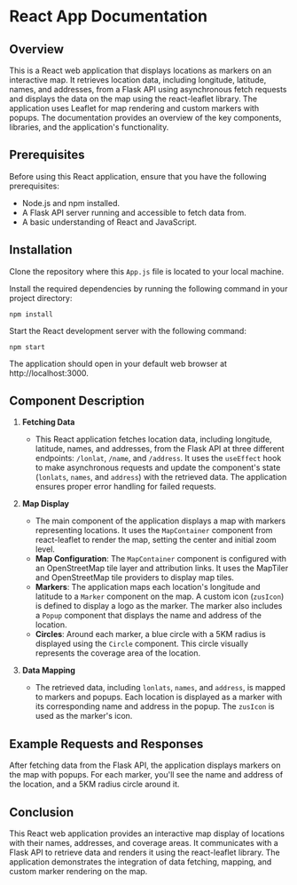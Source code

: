 # React App Documentation

## Overview
This is a React web application that displays locations as markers on an interactive map. It retrieves location data, including longitude, latitude, names, and addresses, from a Flask API using asynchronous fetch requests and displays the data on the map using the react-leaflet library. The application uses Leaflet for map rendering and custom markers with popups. The documentation provides an overview of the key components, libraries, and the application's functionality.

## Prerequisites
Before using this React application, ensure that you have the following prerequisites:
- Node.js and npm installed.
- A Flask API server running and accessible to fetch data from.
- A basic understanding of React and JavaScript.

## Installation
Clone the repository where this `App.js` file is located to your local machine.

Install the required dependencies by running the following command in your project directory:
```
npm install
```
Start the React development server with the following command:
```
npm start
```
The application should open in your default web browser at http://localhost:3000.

## Component Description
1. **Fetching Data**
   - This React application fetches location data, including longitude, latitude, names, and addresses, from the Flask API at three different endpoints: `/lonlat`, `/name`, and `/address`. It uses the `useEffect` hook to make asynchronous requests and update the component's state (`lonlats`, `names`, and `address`) with the retrieved data. The application ensures proper error handling for failed requests.

2. **Map Display**
   - The main component of the application displays a map with markers representing locations. It uses the `MapContainer` component from react-leaflet to render the map, setting the center and initial zoom level.
   - **Map Configuration**: The `MapContainer` component is configured with an OpenStreetMap tile layer and attribution links. It uses the MapTiler and OpenStreetMap tile providers to display map tiles.
   - **Markers**: The application maps each location's longitude and latitude to a `Marker` component on the map. A custom icon (`zusIcon`) is defined to display a logo as the marker. The marker also includes a `Popup` component that displays the name and address of the location.
   - **Circles**: Around each marker, a blue circle with a 5KM radius is displayed using the `Circle` component. This circle visually represents the coverage area of the location.

3. **Data Mapping**
   - The retrieved data, including `lonlats`, `names`, and `address`, is mapped to markers and popups. Each location is displayed as a marker with its corresponding name and address in the popup. The `zusIcon` is used as the marker's icon.

## Example Requests and Responses
After fetching data from the Flask API, the application displays markers on the map with popups. For each marker, you'll see the name and address of the location, and a 5KM radius circle around it.

## Conclusion
This React web application provides an interactive map display of locations with their names, addresses, and coverage areas. It communicates with a Flask API to retrieve data and renders it using the react-leaflet library. The application demonstrates the integration of data fetching, mapping, and custom marker rendering on the map.